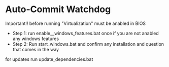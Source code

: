 # Auto-Commit Watchdog
Important!! before running "Virtualization" must be anabled in BIOS 

- Step 1: run enable__windows_features.bat once if you are not anabled any windows features
- Step 2: Run start_windows.bat and confirm any installation and question that comes in the way

for updates run update_dependencies.bat
